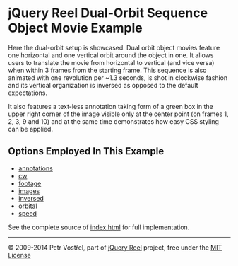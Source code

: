 jQuery Reel Dual-Orbit Sequence Object Movie Example
====================================================

Here the dual-orbit setup is showcased. Dual orbit object movies feature
one horizontal and one vertical orbit around the object in one. It allows
users to translate the movie from horizontal to vertical (and vice versa)
when within 3 frames from the starting frame. This sequence is also
animated with one revolution per ~1.3 seconds, is shot in clockwise
fashion and its vertical organization is inversed as opposed to the
default expectations.

It also features a text-less annotation taking form of a green box in
the upper right corner of the image visible only at the center point (on
frames 1, 2, 3, 9 and 10) and at the same time demonstrates how easy CSS
styling can be applied.

Options Employed In This Example
--------------------------------

- [annotations](http://reel360.org/reel#annotations)
- [cw](http://reel360.org/reel#cw)
- [footage](http://reel360.org/reel#footage)
- [images](http://reel360.org/reel#images)
- [inversed](http://reel360.org/reel#inversed)
- [orbital](http://reel360.org/reel#orbital)
- [speed](http://reel360.org/reel#speed)

See the complete source of [index.html](index.html) for full
implementation.

---
&copy; 2009-2014 Petr Vostřel, part of [jQuery Reel][reel] project, free under the [MIT License][license]



[reel]:http://reel360.org
[license]:https://raw.github.com/introquest/jquery.reel/master/LICENSE.txt
